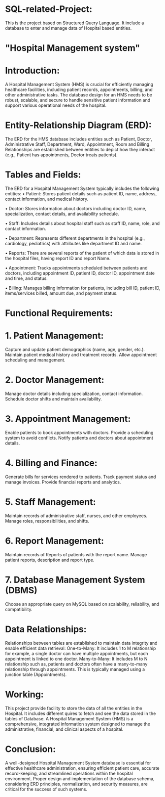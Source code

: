 # SQL-related-Project:
This is the project based on Structured Query Language. It include a database to enter and manage data of Hospital based entities.
# "Hospital Management system"
# Introduction:
A Hospital Management System (HMS) is crucial for efficiently managing healthcare facilities, including patient records, appointments, billing, and other administrative tasks. The database design for an HMS needs to be robust, scalable, and secure to handle sensitive patient information and support various operational needs of the hospital.
# Entity-Relationship Diagram (ERD):
The ERD for the HMS database includes entities such as Patient, Doctor, Administrative Staff, Department, Ward, Appointment, Room and Billing.
Relationships are established between entities to depict how they interact (e.g., Patient has appointments, Doctor treats patients).
# Tables and Fields:
The ERD for a Hospital Management System typically includes the following entities:
•	Patient: Stores patient details such as patient ID, name, address, contact information, and medical history.

•	Doctor: Stores information about doctors including doctor ID, name, specialization, contact details, and availability schedule.

•	Staff: Includes details about hospital staff such as staff ID, name, role, and contact information.

•	Department: Represents different departments in the hospital (e.g., cardiology, pediatrics) with attributes like department ID and name.

•	Reports: There are several reports of the patient of which data is stored in the hospital files, having report ID and report Name.

•	Appointment: Tracks appointments scheduled between patients and doctors, including appointment ID, patient ID, doctor ID, appointment date and time, and status.

•	Billing: Manages billing information for patients, including bill ID, patient ID, items/services billed, amount due, and payment status.

# Functional Requirements:
# 1. Patient Management:
Capture and update patient demographics (name, age, gender, etc.).
Maintain patient medical history and treatment records.
Allow appointment scheduling and management.
# 2. Doctor Management:
Manage doctor details including specialization, contact information.
Schedule doctor shifts and maintain availability.
# 3. Appointment Management:
Enable patients to book appointments with doctors.
Provide a scheduling system to avoid conflicts.
Notify patients and doctors about appointment details.
# 4. Billing and Finance:
Generate bills for services rendered to patients.
Track payment status and manage invoices.
Provide financial reports and analytics.
# 5. Staff Management:
Maintain records of administrative staff, nurses, and other employees.
Manage roles, responsibilities, and shifts.
# 6. Report Management:
Maintain records of Reports of patients with the report name. 
Manage patient reports, description and report type. 
# 7. Database Management System (DBMS)
Choose an appropriate query on MySQL based on scalability, reliability, and compatibility.

# Data Relationships:
Relationships between tables are established to maintain data integrity and enable efficient data retrieval:
One-to-Many: It includes 1 to M relationship for example, a single doctor can have multiple appointments, but each appointment is linked to one doctor.
Many-to-Many: It includes M to N relationship such as, patients and doctors often have a many-to-many relationship through appointments. This is typically managed using a junction table (Appointments).

# Working:
This project provide facility to store the data of all the entities in the Hospital. It includes different quires to fetch and see the data stored in the tables of Database. A Hospital Management System (HMS) is a comprehensive, integrated information system designed to manage the administrative, financial, and clinical aspects of a hospital.   
# Conclusion:
A well-designed Hospital Management System database is essential for effective healthcare administration, ensuring efficient patient care, accurate record-keeping, and streamlined operations within the hospital environment. Proper design and implementation of the database schema, considering ERD principles, normalization, and security measures, are critical for the success of such systems.

